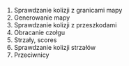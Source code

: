 1. Sprawdzanie kolizji z granicami mapy
2. Generowanie mapy
3. Sprawdzanie kolizji z przeszkodami
4. Obracanie czołgu
5. Strzały, scores
6. Sprawdzanie kolizji strzałów
7. Przeciwnicy
